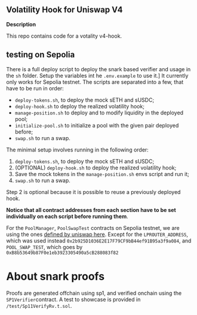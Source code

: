 ## Volatility Hook for Uniswap V4

**Description**

This repo contains code for a votality v4-hook. 

## testing on Sepolia

There is a full deploy script to deploy the snark based verifier and usage in the `sh` folder. Setup the variables int he `.env.example` to use it.]
It currently only works for Sepolia testnet. The scripts are separated into a few, that have to be run in order:

-  `deploy-tokens.sh`, to deploy the mock sETH and sUSDC;
- `deploy-hook.sh` to deploy the realized volatility hook;
- `manage-position.sh` to deploy and to modify liquidity in the deployed pool;
-   `initialize-pool.sh` to initialize a pool with the given pair deployed before;
-  `swap.sh` to run a swap. 

The minimal setup involves running in the following order:

1. `deploy-tokens.sh`, to deploy the mock sETH and sUSDC;
2. (OPTIONAL) `deploy-hook.sh` to deploy the realized volatility hook;
3. Save the mock tokens in the `manage-position.sh` envs script and run it;
4. `swap.sh` to run a swap. 

Step 2 is optional because it is possible to reuse a previously deployed hook.

**Notice that all contract addresses from each section have to be set individually on each script before running them**.

For the `PoolManager`, `PoolSwapTest`  contracts on Sepolia testnet, we are using the ones [defined by uniswap here](https://uniswaphooks.com/chains). Except for the `LPROUTER_ADDRESS`, which was used instead `0x2b925D1036E2E17F79CF9bB44ef91B95a3f9a084`, and `POOL_SWAP_TEST`, which goes by `0xB8b53649b87F0e1eb3923305490a5cB288083f82`


# About snark proofs

Proofs are generated offchain using sp1, and verified onchain using the `SP1Verifier`contract. A test to showcase is provided in `/test/Sp11VerifyRv.t.sol`.

